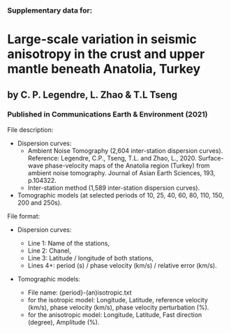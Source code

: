 ### Supplementary data for:
# Large-scale variation in seismic anisotropy in the crust and upper mantle beneath Anatolia, Turkey
## by C. P. Legendre, L. Zhao & T.L Tseng
### Published in Communications Earth & Environment (2021)

File description:
- Dispersion curves:
	+ Ambient Noise Tomography (2,604 inter-station dispersion curves).
	Reference: Legendre, C.P., Tseng, T.L. and Zhao, L., 2020. Surface-wave phase-velocity maps of the Anatolia region (Turkey) from ambient noise tomography. Journal of Asian Earth Sciences, 193, p.104322.
	+ Inter-station method (1,589 inter-station dispersion curves).
- Tomographic models (at selected periods of 10, 25, 40, 60, 80, 110, 150, 200 and 250s).

File format:

- Dispersion curves:
	+ Line 1: Name of the stations,
	+ Line 2: Chanel,
	+ Line 3: Latitude / longitude of both stations,
	+ Lines 4+: period (s) / phase velocity (km/s) / relative error (km/s).
	
- Tomographic models:
	+ File name: {period}-(an)isotropic.txt
	+ for the isotropic model: Longitude, Latitude, reference velocity (km/s), phase velocity (km/s), phase velocity perturbation (%).
	+ for the anisotropic model: Longitude, Latitude, Fast direction (degree), Amplitude (%).
